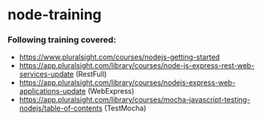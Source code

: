 # node-training
### Following training covered:

- https://www.pluralsight.com/courses/nodejs-getting-started
- https://app.pluralsight.com/library/courses/node-js-express-rest-web-services-update (RestFull)
- https://app.pluralsight.com/library/courses/nodejs-express-web-applications-update (WebExpress)
- https://app.pluralsight.com/library/courses/mocha-javascript-testing-nodejs/table-of-contents (TestMocha)
